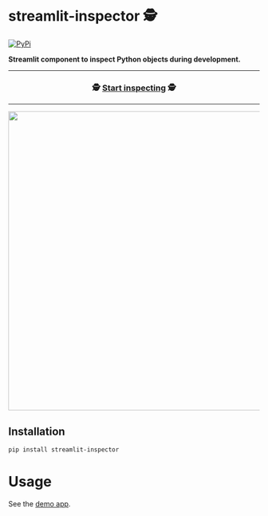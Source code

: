 # streamlit-inspector 🕵️

[![PyPi](https://img.shields.io/pypi/v/streamlit-inspector)](https://pypi.org/project/streamlit-inspector/)


**Streamlit component to inspect Python objects during development.**

---

<h3 align="center">
  🕵️ <a href="https://share.streamlit.io/jrieke/streamlit-inspector/main">Start inspecting</a> 🕵️
</h3>

---

<p align="center">
    <a href="https://share.streamlit.io/jrieke/streamlit-inspector/main"><img src="demo.png" width=600></a>
</p>


## Installation

```bash
pip install streamlit-inspector
```

# Usage

See the [demo app](https://share.streamlit.io/jrieke/streamlit-inspector/main).